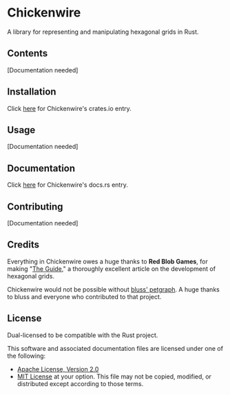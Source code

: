 # Chickenwire
A library for representing and manipulating hexagonal grids in Rust.

## Contents
[Documentation needed]

## Installation
Click [here]() for Chickenwire's crates.io entry.

## Usage
[Documentation needed]

## Documentation
Click [here]() for Chickenwire's docs.rs entry.

## Contributing
[Documentation needed]

## Credits
Everything in Chickenwire owes a huge thanks to **Red Blob Games**, for making
"[The Guide](https://www.redblobgames.com/grids/hexagons)," a thoroughly
excellent article on the development of hexagonal grids.

Chickenwire would not be possible without
[bluss' petgraph](https://github.com/bluss/petgraph). A huge thanks to bluss
and everyone who contributed to that project.

## License
Dual-licensed to be compatible with the Rust project.

This software and associated documentation files are licensed under one of the
following:
- [Apache License, Version 2.0](https://www.apache.org/licenses/LICENSE-2.0)
- [MIT License](https://opensource.org/licenses/MIT)
at your option. This file may not be copied, modified, or distributed except
according to those terms.
